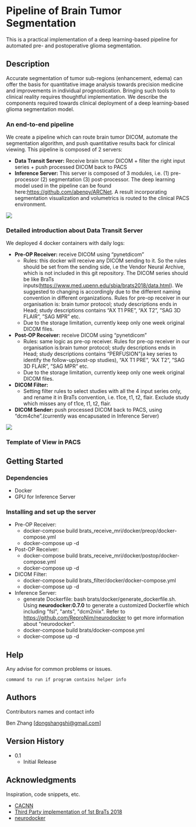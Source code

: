 # Pipeline of Brain Tumor Segmentation

This is a practical implementation of a deep learning-based pipeline for automated pre- and postoperative glioma segmentation. 

## Description
Accurate segmentation of tumor sub-regions (enhancement, edema) can offer the basis for quantitative image analysis towards precision medicine and improvements in individual prognostication. Bringing such tools to clinical reality requires thoughtful implementation. We describe the components required towards clinical deployment of a deep learning-based glioma segmentation model.

### An end-to-end pipeline
We create a pipeline which can route brain tumor DICOM, automate the segmentation algorithm, and push quantitative results back for clinical viewing. This pipeline is composed of 2 servers:
* **Data Transit Server:**
Receive brain tumor DICOM + filter the right input series + push processed DICOM back to PACS
* **Inference Server:**
  This server is composed of 3 modules, i.e. (1) pre-processor (2) segmentation (3) post-processor. The deep learning model used in the pipeline can be found here:https://github.com/abenpy/ARCNet. A result incorporating segmentation visualization and volumetrics is routed to the clinical PACS environment.

![](https://github.com/abenpy/BRATS_pipeline/blob/master/png/pipeline-1.png?raw=true)

### Detailed introduction about Data Transit Server
We deployed 4 docker containers with daily logs: 
* **Pre-OP Receiver:** receive DICOM using “pynetdicom”
    * Rules: this docker will receive any DICOM sending to it. So the rules should be set from the sending side, i.e the Vendor Neural Archive, which is not included in this git repository. The DICOM series should be like BraTs inputs(https://www.med.upenn.edu/sbia/brats2018/data.html). We suggested to changing is accordingly due to the different naming convention in different organizations. Rules for pre-op receiver in our organisation is: brain tumor protocol; study descriptions ends in Head; study descriptions contains “AX T1 PRE”, “AX T2”, ”SAG 3D FLAIR”, ”SAG MPR” etc.
    * Due to the storage limitation, currently keep only one week original DICOM files.
* **Post-OP Receiver:** receive DICOM using “pynetdicom”
    * Rules: same logic as pre-op receiver. Rules for pre-op receiver in our organisation is:brain tumor protocol; study descriptions ends in Head; study descriptions contains “PERFUSION”(a key series to identify the follow-up/post-op studies), “AX T1 PRE”, “AX T2”, ”SAG 3D FLAIR”, ”SAG MPR” etc.
    * Due to the storage limitation, currently keep only one week original DICOM files.
* **DICOM Filter:** 
    * Setting filter rules to select studies with all the 4 input series only, and rename it in BraTs convention, i.e. t1ce, t1, t2, flair. Exclude study which misses any of t1ce, t1, t2, flair.
* **DICOM Sender:** push processed DICOM back to PACS, using “dcm4che”.(currently was encapusated in Inference Server)

![](https://github.com/abenpy/BRATS_pipeline/blob/master/png/pipeline-2.png?raw=true)

### Template of View in PACS


## Getting Started

### Dependencies

* Docker
* GPU for Inference Server

### Installing and set up the server

* Pre-OP Receiver: 
    * docker-compose build brats_receive_mri/docker/preop/docker-compose.yml
    * docker-compose up -d
* Post-OP Receiver: 
    * docker-compose build brats_receive_mri/docker/postop/docker-compose.yml
    * docker-compose up -d
* DICOM Filter: 
    * docker-compose build brats_filter/docker/docker-compose.yml
    * docker-compose up -d
* Inference Server:
    * generate Dockerfile: bash brats/docker/generate_dockerfile.sh. Using **neurodocker:0.7.0** to generate a customized Dockerfile which including "fsl", "ants", "dcm2niix". Refer to https://github.com/ReproNim/neurodocker to get more information about "neurodocker".
    * docker-compose build brats/docker-compose.yml
    * docker-compose up -d


## Help

Any advise for common problems or issues.
```
command to run if program contains helper info
```

## Authors

Contributors names and contact info

Ben Zhang [dongshangshi@gmail.com]

## Version History

* 0.1
    * Initial Release

## Acknowledgments

Inspiration, code snippets, etc.
* [CACNN](https://github.com/taigw/brats17)
* [Third Party implementation of 1st BraTs 2018](https://github.com/black0017/MedicalZooPytorch)
* [neurodocker](https://github.com/ReproNim/neurodocker)
